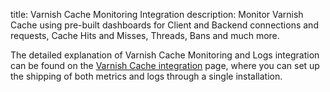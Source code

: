 title: Varnish Cache Monitoring Integration
description: Monitor Varnish Cache using pre-built dashboards for Client and Backend connections and requests, Cache Hits and Misses, Threads, Bans and much more.

The detailed explanation of Varnish Cache Monitoring and Logs integration can be found on the [Varnish Cache integration](https://sematext.com/docs/integration/varnishcache-integration/) page, where you can set up the shipping of both metrics and logs through a single installation.
